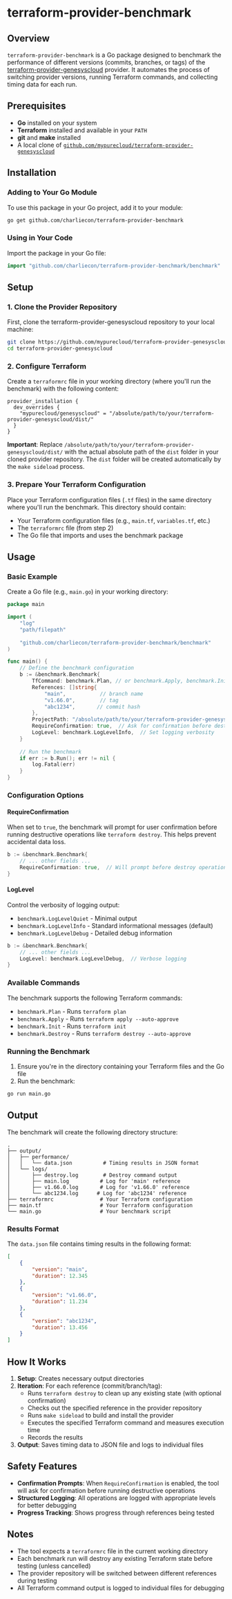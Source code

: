 # terraform-provider-benchmark

## Overview

`terraform-provider-benchmark` is a Go package designed to benchmark the performance of different versions (commits, branches, or tags) of the [terraform-provider-genesyscloud](https://github.com/mypurecloud/terraform-provider-genesyscloud) provider. It automates the process of switching provider versions, running Terraform commands, and collecting timing data for each run.

## Prerequisites

- **Go** installed on your system
- **Terraform** installed and available in your `PATH`
- **git** and **make** installed
- A local clone of [`github.com/mypurecloud/terraform-provider-genesyscloud`](https://github.com/mypurecloud/terraform-provider-genesyscloud)

## Installation

### Adding to Your Go Module

To use this package in your Go project, add it to your module:

```bash
go get github.com/charliecon/terraform-provider-benchmark
```

### Using in Your Code

Import the package in your Go file:

```go
import "github.com/charliecon/terraform-provider-benchmark/benchmark"
```

## Setup

### 1. Clone the Provider Repository

First, clone the terraform-provider-genesyscloud repository to your local machine:

```bash
git clone https://github.com/mypurecloud/terraform-provider-genesyscloud.git
cd terraform-provider-genesyscloud
```

### 2. Configure Terraform

Create a `terraformrc` file in your working directory (where you'll run the benchmark) with the following content:

```hcl
provider_installation {
  dev_overrides {
    "mypurecloud/genesyscloud" = "/absolute/path/to/your/terraform-provider-genesyscloud/dist/"
  }
}
```

**Important**: Replace `/absolute/path/to/your/terraform-provider-genesyscloud/dist/` with the actual absolute path of the `dist` folder in your cloned provider repository. The `dist` folder will be created automatically by the `make sideload` process.

### 3. Prepare Your Terraform Configuration

Place your Terraform configuration files (`.tf` files) in the same directory where you'll run the benchmark. This directory should contain:

- Your Terraform configuration files (e.g., `main.tf`, `variables.tf`, etc.)
- The `terraformrc` file (from step 2)
- The Go file that imports and uses the benchmark package

## Usage

### Basic Example

Create a Go file (e.g., `main.go`) in your working directory:

```go
package main

import (
    "log"
    "path/filepath"
    
    "github.com/charliecon/terraform-provider-benchmark/benchmark"
)

func main() {
    // Define the benchmark configuration
    b := &benchmark.Benchmark{
        TfCommand: benchmark.Plan, // or benchmark.Apply, benchmark.Init, benchmark.Destroy
        References: []string{
            "main",           // branch name
            "v1.66.0",        // tag
            "abc1234",       // commit hash
        },
        ProjectPath: "/absolute/path/to/your/terraform-provider-genesyscloud",
        RequireConfirmation: true,  // Ask for confirmation before destructive operations
        LogLevel: benchmark.LogLevelInfo,  // Set logging verbosity
    }
    
    // Run the benchmark
    if err := b.Run(); err != nil {
        log.Fatal(err)
    }
}
```

### Configuration Options

#### RequireConfirmation
When set to `true`, the benchmark will prompt for user confirmation before running destructive operations like `terraform destroy`. This helps prevent accidental data loss.

```go
b := &benchmark.Benchmark{
    // ... other fields ...
    RequireConfirmation: true,  // Will prompt before destroy operations
}
```

#### LogLevel
Control the verbosity of logging output:

- `benchmark.LogLevelQuiet` - Minimal output
- `benchmark.LogLevelInfo` - Standard informational messages (default)
- `benchmark.LogLevelDebug` - Detailed debug information

```go
b := &benchmark.Benchmark{
    // ... other fields ...
    LogLevel: benchmark.LogLevelDebug,  // Verbose logging
}
```

### Available Commands

The benchmark supports the following Terraform commands:

- `benchmark.Plan` - Runs `terraform plan`
- `benchmark.Apply` - Runs `terraform apply --auto-approve`
- `benchmark.Init` - Runs `terraform init`
- `benchmark.Destroy` - Runs `terraform destroy --auto-approve`

### Running the Benchmark

1. Ensure you're in the directory containing your Terraform files and the Go file
2. Run the benchmark:

```bash
go run main.go
```

## Output

The benchmark will create the following directory structure:

```
.
├── output/
│   ├── performance/
│   │   └── data.json          # Timing results in JSON format
│   └── logs/
│       ├── destroy.log        # Destroy command output
│       ├── main.log          # Log for 'main' reference
│       ├── v1.66.0.log       # Log for 'v1.66.0' reference
│       └── abc1234.log      # Log for 'abc1234' reference
├── terraformrc               # Your Terraform configuration
├── main.tf                   # Your Terraform configuration
└── main.go                   # Your benchmark script
```

### Results Format

The `data.json` file contains timing results in the following format:

```json
[
    {
        "version": "main",
        "duration": 12.345
    },
    {
        "version": "v1.66.0",
        "duration": 11.234
    },
    {
        "version": "abc1234",
        "duration": 13.456
    }
]
```

## How It Works

1. **Setup**: Creates necessary output directories
2. **Iteration**: For each reference (commit/branch/tag):
   - Runs `terraform destroy` to clean up any existing state (with optional confirmation)
   - Checks out the specified reference in the provider repository
   - Runs `make sideload` to build and install the provider
   - Executes the specified Terraform command and measures execution time
   - Records the results
3. **Output**: Saves timing data to JSON file and logs to individual files

## Safety Features

- **Confirmation Prompts**: When `RequireConfirmation` is enabled, the tool will ask for confirmation before running destructive operations
- **Structured Logging**: All operations are logged with appropriate levels for better debugging
- **Progress Tracking**: Shows progress through references being tested

## Notes

- The tool expects a `terraformrc` file in the current working directory
- Each benchmark run will destroy any existing Terraform state before testing (unless cancelled)
- The provider repository will be switched between different references during testing
- All Terraform command output is logged to individual files for debugging




